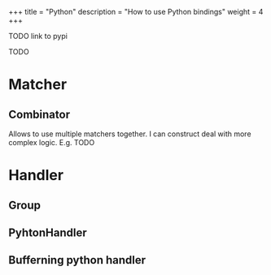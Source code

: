 +++
title = "Python"
description = "How to use Python bindings"
weight = 4
+++

TODO link to pypi

TODO
# Matcher
## Combinator
Allows to use multiple matchers together.
I can construct deal with more complex logic.
E.g. TODO

# Handler
## Group
## PyhtonHandler
## Bufferning python handler

